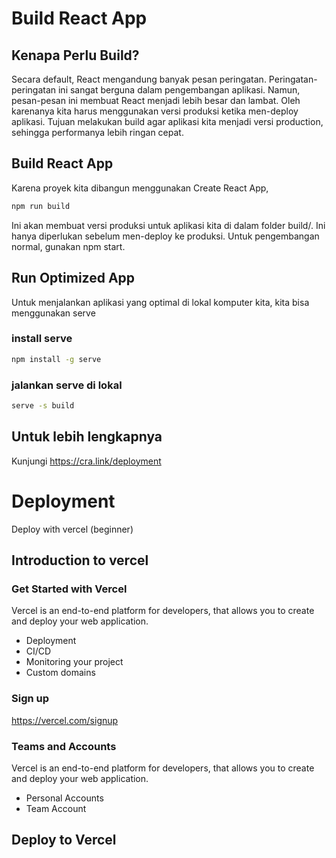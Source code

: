 # Build React App
## Kenapa Perlu Build? 
Secara default, React mengandung banyak pesan peringatan. Peringatan-peringatan ini sangat berguna dalam pengembangan aplikasi. Namun, pesan-pesan ini membuat React menjadi lebih besar dan lambat. Oleh karenanya kita harus menggunakan versi produksi ketika men-deploy aplikasi. 
Tujuan melakukan build agar aplikasi kita menjadi versi production, sehingga performanya lebih ringan cepat.
## Build React App
Karena proyek kita dibangun menggunakan Create React App,
```bash
npm run build
```
Ini akan membuat versi produksi untuk aplikasi kita di dalam folder build/. Ini hanya diperlukan sebelum men-deploy ke produksi. Untuk pengembangan normal, gunakan npm start.
## Run Optimized App
Untuk menjalankan aplikasi yang optimal di lokal komputer kita,
kita bisa menggunakan serve
### install serve
```bash
npm install -g serve
```
### jalankan serve di lokal 
```bash
serve -s build
```
## Untuk lebih lengkapnya
Kunjungi https://cra.link/deployment

# Deployment
Deploy with vercel (beginner)
## Introduction to vercel
### Get Started with Vercel 
Vercel is an end-to-end platform for developers, that allows you to create and deploy your web application.
- Deployment
- CI/CD
- Monitoring your project
- Custom domains
### Sign up
https://vercel.com/signup
### Teams and Accounts
Vercel is an end-to-end platform for developers, that allows you to create and deploy your web application.
- Personal Accounts
- Team Account
## Deploy to Vercel